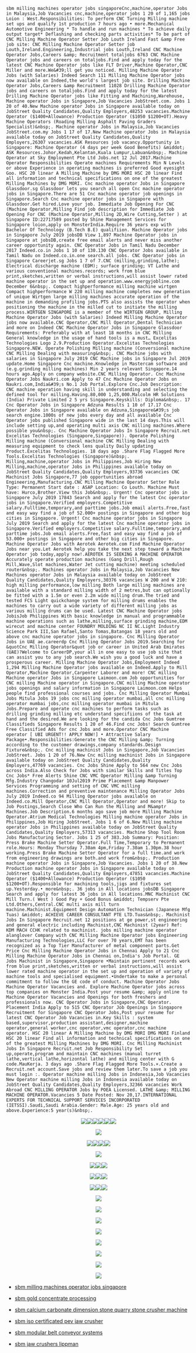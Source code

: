 
```
sbm milling machines operator jobs singaporeCnc,machine,operator Jobs in Malaysia,Job Vacancies cnc,machine,operator jobs 1 20 of 1,165 jobs Loion : West.Responsibilities: To perform CNC Turning Milling machine set ups and qualify 1st production 7 hours ago • more.Mechanical Automotive Engineering * To handle and run machines * To achieve daily output target* Deflashing and checking parts activities* To be part of CNC Milling Machine Operator Setter Job Louth Ireland Fast &amp Free job site: CNC Milling Machine Operator Setter job Louth,Ireland.Engineering,Industrial jobs Louth,Ireland CNC Machine Operator Jobs,Careers &amp; Recruitment totaljobs 6763 CNC Machine Operator jobs and careers on totaljobs.Find and apply today for the latest CNC Machine Operator jobs like FLT Driver,Machine Operator,CNC Miller and more.We&#39;ll get you noticed. Milling Machine Operator Jobs (with Salaries) Indeed Search 111 Milling Machine Operator jobs now available on Indeed,the world's largest job site. Drilling Machine Operator Jobs,Careers &amp Recruitment 11028 Drilling Machine Operator jobs and careers on totaljobs.Find and apply today for the latest Drilling Machine Operator jobs like Fitting and Machining,Warehouse, Machine operator Jobs in Singapore,Job Vacancies JobStreet.com. Jobs 1 20 of 40.New Machine operator Jobs in Singapore available today on JobStreet Quality Candidates,Quality Employers,48253 vacancies.Machine Operator ($1400+Allowance) Production Operator ($1050 $1200+OT).Heavy Machine Operators (Roading Milling Asphalt Paving Graders Specialist)&nbsp;. Machine operator Jobs in Malaysia,Job Vacancies JobStreet.com.my Jobs 1 17 of 17.New Machine operator Jobs in Malaysia available today on JobStreet Quality Candidates,Quality Employers,26307 vacancies.ASK Resources job vacancy.Opportunity in Singapore: Machine Operator (4 days per week Good Benefits) &middot; ASK Resources.Johor,Kedah,Kelantan,Kuala Lumpur,Labuan&nbsp;. Machine Operator at Sky Employment Pte Ltd Jobs.net 12 Jul 2017.Machine Operator Responsibilities Operate machines Requirements Min N Levels or above Experience in operating machines is preferred Good eyesight Goo. HSC 20 linear A Milling Machine by DMG MORI HSC 20 linear Find all information and technical specifications on one of the greatest Milling Machines by DMG MORI. Cnc machine operator Jobs in Singapore Glassdoor.sg Glassdoor lets you search all open Cnc machine operator jobs in Singapore.There are 51 Cnc machine operator job openings in Singapore.Search Cnc machine operator jobs in Singapore with Glassdoor.Get hired.Love your job. Immediate Job Opening For CNC (Machine Operator,Milling Find job description for Immediate Job Opening For CNC (Machine Operator,Milling 2D,Wire Cutting,Setter ) at Singapore ID:22717589 posted by Shine Management Services for Singapore loion,apply on MonsterIndia.Require 36 years exp with Bachelor Of Technology (B.Tech B.E) qualifiion. Machine Operator jobs in Singapore July 2019 jobsDB View 1,897 Machine Operator jobs in Singapore at jobsDB,create free email alerts and never miss another career opportunity again. CNC Operator Jobs in Tamil Nadu December 2017 Indeed.co.in Jobs 1 10 of 130.130 CNC Operator Jobs available in Tamil Nadu on Indeed.co.in.one search.all jobs. CNC Operator jobs in Singapore Careerjet.sg Jobs 1 7 of 7.CNC (milling,grinding,lathe); Electrical discharge machine (EDM); surface grinding; VT Lathe and various conventional machines.records; work from blue print,sketches,written or verbal instructions,will assist lower rated machine operator in the set up and operation.www.energyjobline.com December 6&nbsp;. Compact highperformance milling machine wirtgen Compact highperformance W 220 milling machine completes new generation of unique Wirtgen large milling machines accurate operation of the machine in demanding profiling jobs.PTS also assists the operator when positioning the machine in the milled cut to initiate the milling process.WIRTGEN SINGAPORE is a member of the WIRTGEN GROUP, Milling Machine Operator Jobs (with Salaries) Indeed Milling Machine Operator jobs now available.CNC Operator,CNC Mill Operator,Dental Technician and more on Indeed CNC Machine Operator Jobs in Singapore Glassdoor Requirements: Preferably with at least 18 months in CNC Milling General knowledge in the usage of hand tools is a must… Excelitas Technologies Logo 2.9.Production Operator.Excelitas Technologies Singapore.NEW. Operate Polishing Milling machine (Conversional machine CNC Milling Dealing with measuring&nbsp;. CNC Machine jobs with salaries in Singapore July 2019 CNC Machine jobs in Singapore Jul 2019 update.Home Singapore Cnc machine.Knowledge in Mastercam software and (e.g.grinding milling machines) Min 2 years relevant Singapore.14 hours ago.Apply on company website.CNC Milling Operator. Cnc Machine Operator Jobs Naukri.com Apply to 47 Cnc Machine Operator Jobs on Naukri.com,India&#39;s No.1 Job Portal.Explore Cnc.Job Description: CNC machine operation having skill in understanding and selecting the defined tool for milling.Having.80,000 1,25,000.Malcolm HR Solutions (India) Private Limited 2 5 yrs Singapore.Keyskills: Diploma&nbsp;. 17 Cnc Operator Jobs in Singapore Adzuna Results 1 10 of 17.17 Cnc Operator Jobs in Singapore available on Adzuna,Singapore&#39;s job search engine.1000s of new jobs every day and all available Cnc Operator jobs published Singapore wide in the last 14 days.This will include setting up,and operating multi axis CNC milling machines.Where possible you&nbsp;. Cnc Machine Operator Jobs In Singapore Recruit.net Excelitas Technologies (Singapore,Singapore)). Operate Polishing Milling machine (Conversional machine CNC Milling Dealing with measuring equipment to check lens quality Daily updating Product.Excelitas Technologies. 18 days ago .Share Flag Flagged More Tools.Excelitas Technologies (Singapore)&nbsp;. Milling,machine,operator Jobs in Philippines,Job Hiring New Milling,machine,operator Jobs in Philippines available today on JobStreet Quality Candidates,Quality Employers,93736 vacancies CNC Machinist Jobs Singapore,77 job opportunities abroad Engineering,Manufacturing.CNC Milling Machine Operator Setter Role Type: Permanent Start date : ASAP Location: Co Louth. Machine Must have: Hurco,Brother.View this Job&nbsp;. Urgent! Cnc operator jobs in Singapore July 2019 17843 Search and apply for the latest Cnc operator jobs in Singapore.Verified employers.Competitive salary.Fulltime,temporary,and parttime jobs.Job email alerts.Free,fast and easy way find a job of 52.000+ postings in Singapore and other big cities in Singapore. Urgent! Cnc machine operator jobs in Singapore July 2019 Search and apply for the latest Cnc machine operator jobs in Singapore.Verified employers.Competitive salary.Fulltime,temporary,and parttime jobs.Job email alerts.Free,fast and easy way find a job of 53.000+ postings in Singapore and other big cities in Singapore. Machine Operator Jobs with Aerotek Aerotek.com Find Machine Operator Jobs near you.Let Aerotek help you take the next step toward a Machine Operator job today,apply now!.AEROTEK IS SEEKING A MACHINE OPERATOR Accurately operate production machines (Gang Drill,Rough Mill,Wave,Slot machines,Water Jet cutting machine) meeting scheduled router&nbsp;. Machines operator Jobs in Malaysia,Job Vacancies New Machines operator Jobs in Malaysia available today on JobStreet Quality Candidates,Quality Employers,30376 vacancies W 200 and W 210: high milling performance,low milling Both large milling machines are available with a standard milling width of 2 metres,but can optionally be fitted with a 1.5m or even 2.2m wide milling drum.The tried and tested FCS Light quickchange system for milling drums enables the machines to carry out a wide variety of different milling jobs as various milling drums can be used. Latest CNC Machine Operator jobs JobisJob Philippines With basic knowledge in manual and programmable machine operations such as lathe,milling,surface grinding machine,EDM wirecut and machine center FOUNDRY MOLDING NC II NC.Light Industry Science Park III,San Rafael,Santo Tomas,Batangas 18 years old and above cnc machine operator jobs in singapore. Cnc Milling Operator Jobs in UAE ae.careerdp Cnc Milling Operator Jobs 2019.Searching for &quotCnc Milling Operator&quot job or career in United Arab Emirates (UAE)?Welcome to CareerDP,your all in one easy to use job site that can assist you to any job search.We wish you a good luck and have a prosperous career. Milling Machine Operator Jobs,Employment Indeed 1,294 Milling Machine Operator jobs available on Indeed.Apply to Mill Operator,Machine Operator,Carpenter Laborer and more! CNC milling Machine operator Jobs in Singapore Laimoon.com Job opportunities for CNC milling Machine operator in Singapore.CNC milling Machine operator jobs openings and salary information in Singapore Laimoon.com Helps people find professional courses and jobs. Cnc Milling Operator Mumbai Jobs Mitula Jobs 19 jobs cnc milling operator mumbai,all cnc milling operator mumbai jobs,cnc milling operator mumbai in Mitula Jobs.Prepare and operate cnc machines to perform tasks such as drilling grinding milling etc understand specifiions of the task at hand and the desired.We are looking for the candida Cnc Jobs Gumtree Classifieds Singapore Results 1 20 of 46.Find cnc Jobs! Search Gumtree Free Classified Ads for cnc Jobs and more.Operator CNC Machine operator [ UBI URGENT!! APPLY NOW!] • Attractive Salary Package•.Responsibilities:Generate the CNC Milling &amp; Turning according to the customer drawings,company standards.Design Fixture&nbsp;. Cnc milling machinist Jobs in Singapore,Job Vacancies JobStreet. Jobs 1 20 of 76.New Cnc milling machinist Jobs in Singapore available today on JobStreet Quality Candidates,Quality Employers,47769 vacancies. Cnc Jobs Shine Apply to 564 new Cnc Jobs across India.Also Check for Jobs with similar Skills and Titles Top Cnc Jobs* Free Alerts Shine CNC VMC Operator Milling &amp Turning Mfg.Industry Changodar 10Jul2019 Prime Placement &amp Manpower Services Programming and setting of CNC VMC milling machines.Correction and preventive maintenance Milling Operator Jobs July 2019 Indeed.co 94 Milling Operator jobs available on Indeed.co.Mill Operator,CNC Mill Operator,Operator and more! Skip to Job Postings,Search Close Who Can Run the Milling and M&amptr Machines.Job Description.6 months ago save job more Milling Machine Operator.Atrium Medical Technologies Milling machine operator Jobs in Philippines,Job Hiring JobStreet. Jobs 1 6 of 6.New Milling machine operator Jobs in Philippines available today on JobStreet Quality Candidates,Quality Employers,57313 vacancies. Machine Shop Tool Room Jobs Manufacturing Sector. Jobs 1 25 of 383.Job Summary: Position: Press Brake Machine Setter Operator.Full Time,Temporary to Permanent role.Hours: Monday Thursday 7.30am 4pm,Friday 7.30am 1.30pm.38 hour working.Press Brake Machine Setter Operator for a full time.and work from engineering drawings are both.and work from&nbsp;. Production machine operator Jobs in Singapore,Job Vacancies. Jobs 1 20 of 38.New Production machine operator Jobs in Singapore available today on JobStreet Quality Candidates,Quality Employers,47851 vacancies.Machine Operator ($1400+Allowance) Production Operator ($1050 $1200+OT).Responsible for machining tools,jigs and fixtures set up.Yesterday.• more&nbsp;. 36 jobs in All locations jobsDB Singapore Search and apply for latest 36 jobs in All locations.MNC Machinist CNC Mill Turn.( West ) Good Pay + Good Bonus &middot; Tempserv Pte Ltd.Others,Central.CNC multi axis mill turn machine.Machinist.Equipment Design Automation Technician (Japanese Mfg Tuas) &middot; ACHIEVE CAREER CONSULTANT PTE LTD.Tuas&nbsp;. Machinist Jobs In Singapore Recruit.net 12 positions at ge power,st engineering and general electric including Machinist,CNC Machinist (2year) Ref: KDM MACH CCHK related to machinist. jobs milling machine operator alanglover Company with CNC Milling Machine Operator jobs Engineering Manufacturing Technologies,LLC For over 70 years,EMT has been recognized as a Top Tier Manufacturer of metal component parts.Get Price Cnc Milling Machine Operator Jobs in Chennai Apply to 21 Cnc Milling Machine Operator Jobs in Chennai on,India's Job Portal. GE Jobs Machinist in Singapore,Singapore •Maintain pertinent records work from blue print,sketches,written or verbal instructions,will assist lower rated machine operator in the set up and operation of variety of machine tools and specialised equipment.•Undertake to make a personal commitment to follow the GE code of conduct. Machine Operator Jobs Machine Operator Vacancies and. Explore Machine Operator jobs across top companies on Monster India.Post your resume &amp; apply online to Machine Operator Vacancies and Openings for both freshers and professionals now. CNC Operator Jobs in Singapore,CNC Operator. Placement India Apply to 515 CNC Operator Job Openings in Singapore Recruitment for Singapore CNC Operator Jobs,Post your resume for latest CNC Operator Job Vacancies in.Key Skills : system based,supervisor,production assistant,designer,machine operator,general worker,cnc operator,vmc operator,cnc machine operator. HSC 20 linear A Milling Machine by DMG MORI DMG MORI Finland HSC 20 linear Find all information and technical specifications on one of the greatest Milling Machines by DMG MORI. Cnc Milling Machinist Jobs In Singapore Recruit.net Job Responsibility Set up,operate,program and maintain CNC machines (manual turret lathe,vertical lathe,horizontal lathe) and milling center with G code.MauKerja. 3 days ago .Share Flag Flagged More Tools.×.Create a Recruit.net account.Save jobs and review them later.To save a job you must login :. Operator machine milling Jobs in Indonesia,Job Vacancies New Operator machine milling Jobs in Indonesia available today on JobStreet Quality Candidates,Quality Employers,32366 vacancies Work Abroad CNC MILLING OPERATOR Jobs by POEA Licensed. LATHE &amp; MILLING MACHINE OPERATOR.Vacancies 5 Date Posted: Nov 20,17.INTERNATIONAL EXPERTS FOR TECHNICAL SUPPORT SERVICES INCORPORATED (IETSSI).Saudi,Saudi Arabia.Gender: Male.Age: 25 years old and above.Experience:5 year(s)&nbsp;. 
```

<div align="center">
  
<a rel="nofollow" href="https://m.shibang-china.com?f=github&k=sbm+milling+machines+operator+jobs+singapore"><img src="https://static.shibang-china.com/en/l.png"></a><img src="https://static.shibang-china.com/en/hw.png"><a rel="nofollow" href="https://m.shibang-china.com/product/?f=github&k=sbm+milling+machines+operator+jobs+singapore"><img src="https://static.shibang-china.com/en/p.png"></a><a rel="nofollow" href="https://m.shibang-china.com/cases/?f=github&k=sbm+milling+machines+operator+jobs+singapore"><img src="https://static.shibang-china.com/en/c.png"></a><a rel="nofollow" href="https://m.shibang-china.com/news/?f=github&k=sbm+milling+machines+operator+jobs+singapore"><img src="https://static.shibang-china.com/en/n.png"></a><a rel="nofollow" href="https://m.shibang-china.com?f=github&k=sbm+milling+machines+operator+jobs+singapore"><img src="https://static.shibang-china.com/en/m.png"></a>

<a rel="nofollow" href="https://m.shibang-china.com/product/?f=github&k=sbm+milling+machines+operator+jobs+singapore"><img src="https://static.shibang-china.com/en/b.jpg"></a>
  
<a rel="nofollow" href="https://m.shibang-china.com/solution-aggregate.html?f=github&k=sbm+milling+machines+operator+jobs+singapore"><img src="https://static.shibang-china.com/en/a.jpg"></a><a rel="nofollow" href="https://m.shibang-china.com/solution-mine.html?f=github&k=sbm+milling+machines+operator+jobs+singapore"><img src="https://static.shibang-china.com/en/m.jpg"></a><a rel="nofollow" href="https://m.shibang-china.com/solution-mill.html?f=github&k=sbm+milling+machines+operator+jobs+singapore"><img src="https://static.shibang-china.com/en/g.jpg"></a><a rel="nofollow" href="https://m.shibang-china.com/solution-epc.html?f=github&k=sbm+milling+machines+operator+jobs+singapore"><img src="https://static.shibang-china.com/en/e.jpg"></a>

<a rel="nofollow" href="https://m.shibang-china.com/product/?f=github&k=sbm+milling+machines+operator+jobs+singapore"><img src="https://static.shibang-china.com/en/a-p.png"></a>

<a rel="nofollow" href="https://m.shibang-china.com/product/crusher/c6x.html?f=github&k=sbm+milling+machines+operator+jobs+singapore"><img src="https://static.shibang-china.com/en/j.jpg"></a><a rel="nofollow" href="https://m.shibang-china.com/product/crusher/ci5x.html?f=github&k=sbm+milling+machines+operator+jobs+singapore"><img src="https://static.shibang-china.com/en/i.jpg"></a><a rel="nofollow" href="https://m.shibang-china.com/product/crusher/hst.html?f=github&k=sbm+milling+machines+operator+jobs+singapore"><img src="https://static.shibang-china.com/en/c.jpg"></a>

<a rel="nofollow" href="https://m.shibang-china.com/product/mill/mtw.html?f=github&k=sbm+milling+machines+operator+jobs+singapore"><img src="https://static.shibang-china.com/en/mtw.jpg"></a><a rel="nofollow" href="https://m.shibang-china.com/product/mill/scm.html?f=github&k=sbm+milling+machines+operator+jobs+singapore"><img src="https://static.shibang-china.com/en/scm.jpg"></a><a rel="nofollow" href="https://m.shibang-china.com/product/mill/lm.html?f=github&k=sbm+milling+machines+operator+jobs+singapore"><img src="https://static.shibang-china.com/en/lm.jpg"></a>

<a rel="nofollow" href="https://m.shibang-china.com/product/sand/vsi6x.html?f=github&k=sbm+milling+machines+operator+jobs+singapore"><img src="https://static.shibang-china.com/en/6x.jpg"></a><a rel="nofollow" href="https://m.shibang-china.com/product/sand/vu.html?f=github&k=sbm+milling+machines+operator+jobs+singapore"><img src="https://static.shibang-china.com/en/vu.jpg"></a><a rel="nofollow" href="https://m.shibang-china.com/product/mobile/klun.html?f=github&k=sbm+milling+machines+operator+jobs+singapore"><img src="https://static.shibang-china.com/en/k.jpg"></a>

<a rel="nofollow" href="https://m.shibang-china.com/cases/?f=github&k=sbm+milling+machines+operator+jobs+singapore"><img src="https://static.shibang-china.com/en/case.png"></a>

<a rel="nofollow" href="https://m.shibang-china.com/cases/aggregate/202.html?f=github&k=sbm+milling+machines+operator+jobs+singapore"><img src="https://static.shibang-china.com/en/c-1.jpg"></a>

<a rel="nofollow" href="https://m.shibang-china.com/cases/aggregate/203.html?f=github&k=sbm+milling+machines+operator+jobs+singapore"><img src="https://static.shibang-china.com/en/c-2.jpg"></a>

<a rel="nofollow" href="https://m.shibang-china.com/cases/mill/123.html?f=github&k=sbm+milling+machines+operator+jobs+singapore"><img src="https://static.shibang-china.com/en/c-3.jpg"></a>

<a rel="nofollow" href="https://m.shibang-china.com/contact_us.html?f=github&k=sbm+milling+machines+operator+jobs+singapore"><img src="https://static.shibang-china.com/en/contact.png"></a>

<a rel="nofollow" href="https://swt.shibang-china.com/?f=github&k=sbm+milling+machines+operator+jobs+singapore"><img src="https://static.shibang-china.com/en/chat.png"></a>

<a rel="nofollow" href="https://whatsapp.shibangsoft.com/WhatsApp.php?f=github&k=sbm+milling+machines+operator+jobs+singapore"><img src="https://static.shibang-china.com/en/whatsapp.png"></a>

<a rel="nofollow" href="https://m.shibang-china.com/?f=github&k=sbm+milling+machines+operator+jobs+singapore"><img src="https://static.shibang-china.com/en/website.png"></a>

</div>


* [sbm milling machines operator jobs singapore](sbm%20milling%20machines%20operator%20jobs%20singapore.md)

* [sbm gold concentrate processing](sbm%20gold%20concentrate%20processing.md)

* [sbm calcium carbonate dimension stone quarry stone crusher machine](sbm%20calcium%20carbonate%20dimension%20stone%20quarry%20stone%20crusher%20machine.md)

* [sbm iso certificated pev jaw crusher](sbm%20iso%20certificated%20pev%20jaw%20crusher.md)

* [sbm modular belt conveyor systems](sbm%20modular%20belt%20conveyor%20systems.md)

* [sbm jaw crushers lippman](sbm%20jaw%20crushers%20lippman.md)